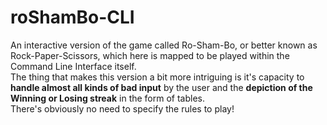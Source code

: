 # roShamBo-CLI
An interactive version of the game called Ro-Sham-Bo, or better known as Rock-Paper-Scissors, which here is mapped to be played within the Command Line Interface itself.  
The thing that makes this version a bit more intriguing is it's capacity to **handle almost all kinds of bad input** by the user and the **depiction of the Winning or Losing streak** in the form of tables.  
There's obviously no need to specify the rules to play!